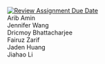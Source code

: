 [![Review Assignment Due Date](https://classroom.github.com/assets/deadline-readme-button-22041afd0340ce965d47ae6ef1cefeee28c7c493a6346c4f15d667ab976d596c.svg)](https://classroom.github.com/a/18vkNgfz)
<br/>Arib Amin
<br/>Jennifer Wang
<br/>Dricmoy Bhattacharjee
<br/>Fairuz Zarif
<br/>Jaden Huang
<br/>Jiahao Li

